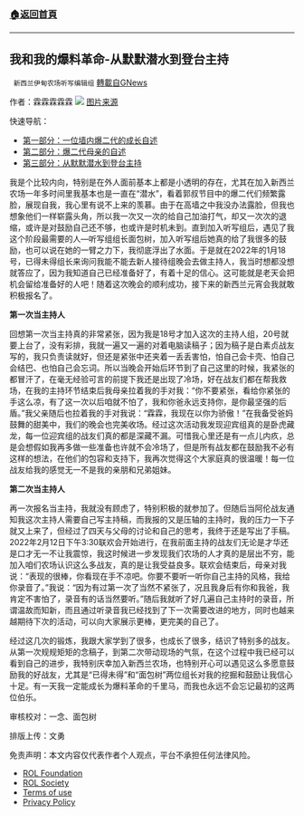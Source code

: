 ###  [:house:返回首頁](https://github.com/ourhimalayas/txt)
---


## 我和我的爆料革命-从默默潜水到登台主持
` 新西兰伊甸农场听写编辑组` [轉載自GNews](https://gnews.org/zh-hans/2010095/)

作者：霖霖霖霖霖
![](https://assets.gnews.org/wp-content/uploads/2022/02/主持.jpeg)
[图片来源](https://www.pro360.com.tw/category/event_mc)

快速导航：

- [第一部分：一位墙内爆二代的成长自述](https://gnews.org/zh-hans/1855097/)
- [第二部分：爆二代母亲的自述](https://gnews.org/zh-hans/1867613/)
- [第三部分：从默默潜水到登台主持](https://gnews.org/zh-hans/2010095/)


我是个比较内向，特别是在外人面前基本上都是小透明的存在，尤其在加入新西兰农场一年多时间里我基本也是一直在“潜水”，看着郭叔节目中的爆二代们频繁露脸，展现自我，我心里有说不上来的羡慕。由于在高墙之中我没办法露脸，但我也想象他们一样崭露头角，所以我一次又一次的给自己加油打气，却又一次次的退缩，或许是对鼓励自己还不够，也或许是时机未到。直到加入听写组后，遇见了我这个阶段最需要的人—听写组组长面包树，加入听写组后她真的给了我很多的鼓励，也可以说在她的一臂之力下，我彻底浮出了水面。于是就在2022年的1月18号，已得未得组长来询问我能不能去新人接待组晚会去做主持人，我当时想都没想就答应了，因为我知道自己已经准备好了，有着十足的信心。这可能就是老天会把机会留给准备好的人吧！随着这次晚会的顺利成功，接下来的新西兰元宵会我就敢积极报名了。

**第一次当主持人**

回想第一次当主持真的非常紧张，因为我是18号才加入这次的主持人组，20号就要上台了，没有彩排，我就一遍又一遍的对着电脑读稿子；因为稿子是白素贞战友写的，我只负责读就好，但还是紧张中还夹着一丢丢害怕，怕自己会卡壳、怕自己会结巴、也怕自己会忘词。所以当晚会开始后环节到了自己这里的时候，我紧张的都冒汗了，在毫无经验可言的前提下我还是出现了冷场，好在战友们都在帮我救场，在我的主持环节结束后我母亲拉着我的手对我：“你不要紧张，看给你紧张的手这么凉，有了这一次以后咱就不怕了，我和你爸永远支持你，是你最坚强的后盾。”我父亲随后也拉着我的手对我说：“霖霖，我现在以你为骄傲！”在我备受爸妈鼓舞的甜美中，我们的晚会也完美收场。经过这次活动我发现迎宾组真的是卧虎藏龙，每一位迎宾组的战友们真的都是深藏不漏。可惜我心里还是有一点儿内疚，总是会想假如我再多做一些准备也许就不会冷场了，但是所有战友都在鼓励我不必有这样的想法，在他们的包容和支持下，我再次觉得这个大家庭真的很温暖！每一位战友给我的感觉无一不是我的亲朋和兄弟姐妹。

**第二次当主持人**

再一次报名当主持，我就没有顾虑了，特别积极的就参加了。但随后当阿伦战友通知我这次主持人需要自己写主持稿，而我报的又是压轴的主持时，我的压力一下子就又上来了，但经过了四天与父母的讨论和自己的思考，我终于还是写出了手稿。2022年2月12日下午3:30联欢会开始进行，在我前面主持的战友们无论是才华还是口才无一不让我震惊，我这时候进一步发现我们农场的人才真的是层出不穷，能加入咱们农场认识这么多战友，真的是让我受益良多。联欢会结束后，母亲对我说：“表现的很棒，你看现在手不凉吧。你要不要听一听你自己主持的风格，我给你录音了。”我说：“因为有过第一次了当然不紧张了，况且我身后有你和我爸，我肯定不害怕了，录音有的话当然要听。”随后我就听了好几遍自己主持时的录音，所谓温故而知新，而且通过听录音我已经找到了下一次需要改进的地方，同时也越来越期待下次的活动，可以向大家展示更棒，更完美的自己了。

经过这几次的锻炼，我跟大家学到了很多，也成长了很多，结识了特别多的战友。从第一次规规矩矩的念稿子，到第二次带动现场的气氛，在这个过程中我已经可以看到自己的进步，我特别庆幸加入新西兰农场，也特别开心可以遇见这么多愿意鼓励我的好战友，尤其是“已得未得”和“面包树”两位组长对我的挖掘和鼓励让我信心十足。有一天我一定能成长为爆料革命的千里马，而我也永远不会忘记最初的这两位伯乐。

审核校对：一念、面包树

排版上传：文勇

 

免责声明：本文内容仅代表作者个人观点，平台不承担任何法律风险。

- [ROL Foundation](https://rolfoundation.org/)
- [ROL Society](https://rolsociety.org/)
- [Terms of use](https://gnews.org/terms-of-use-3/)
- [Privacy Policy](https://gnews.org/privacy-policy/)
